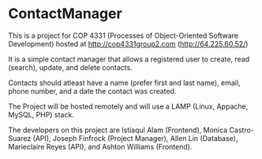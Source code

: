 # ContactManager
This is a project for COP 4331 (Processes of Object-Oriented Software Development) hosted at http://cop4331group2.com (http://64.225.60.52/)

It is a simple contact manager that allows a registered user to create, read (search), update, and delete contacts.

Contacts should atleast have a name (prefer first and last name), email, phone number, and a date the contact was created.

The Project will be hosted remotely and will use a LAMP (Linux, Appache, MySQL, PHP) stack.

The developers on this project are Istiaqul Alam (Frontend), Monica Castro-Suarez (API), Joseph Finfrock (Project Manager), Allen Lin (Database), Marieclaire Reyes (API), and Ashton Williams (Frontend).
